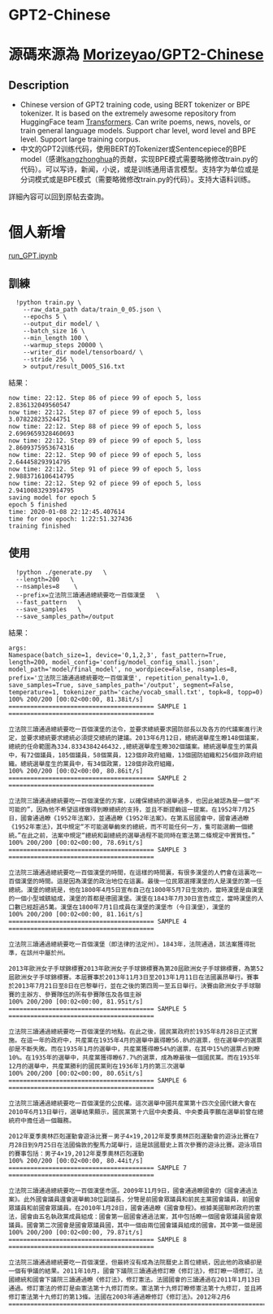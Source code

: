 # GPT2-Chinese
# 源碼來源為 [Morizeyao/GPT2-Chinese](https://github.com/Morizeyao/GPT2-Chinese)
## Description

- Chinese version of GPT2 training code, using BERT tokenizer or BPE tokenizer. It is based on the extremely awesome repository from HuggingFace team [Transformers](https://github.com/huggingface/transformers). Can write poems, news, novels, or train general language models. Support char level, word level and BPE level. Support large training corpus.
- 中文的GPT2训练代码，使用BERT的Tokenizer或Sentencepiece的BPE model（感谢[kangzhonghua](https://github.com/kangzhonghua)的贡献，实现BPE模式需要略微修改train.py的代码）。可以写诗，新闻，小说，或是训练通用语言模型。支持字为单位或是分词模式或是BPE模式（需要略微修改train.py的代码）。支持大语料训练。

詳細內容可以回到原帖去查詢。

# 個人新增

[run_GPT.ipynb](https://drive.google.com/file/d/1eJJEqRFPhvt6xmwbr_0ngYP1GyGqSlht/view?usp=sharing)


## 訓練

```
  !python train.py \
    --raw_data_path data/train_0_05.json \
    --epochs 5 \
    --output_dir model/ \
    --batch_size 16 \
    --min_length 100 \
    --warmup_steps 20000 \
    --writer_dir model/tensorboard/ \
    --stride 256 \
    > output/result_D005_S16.txt
```
結果：
```
now time: 22:12. Step 86 of piece 99 of epoch 5, loss 2.836132049560547
now time: 22:12. Step 87 of piece 99 of epoch 5, loss 3.078228235244751
now time: 22:12. Step 88 of piece 99 of epoch 5, loss 2.6969659328460693
now time: 22:12. Step 89 of piece 99 of epoch 5, loss 2.8609375953674316
now time: 22:12. Step 90 of piece 99 of epoch 5, loss 2.644458293914795
now time: 22:12. Step 91 of piece 99 of epoch 5, loss 2.9883716106414795
now time: 22:12. Step 92 of piece 99 of epoch 5, loss 2.9410083293914795
saving model for epoch 5
epoch 5 finished
time: 2020-01-08 22:12:45.407614
time for one epoch: 1:22:51.327436
training finished
```



## 使用

```
  !python ./generate.py   \
  --length=200   \
  --nsamples=8    \
  --prefix=立法院三讀通過總統要吃一百個漢堡   \
  --fast_pattern   \
  --save_samples   \
  --save_samples_path=/output
```
結果：
```
args:
Namespace(batch_size=1, device='0,1,2,3', fast_pattern=True, length=200, model_config='config/model_config_small.json', model_path='model/final_model', no_wordpiece=False, nsamples=8, prefix='立法院三讀通過總統要吃一百個漢堡', repetition_penalty=1.0, save_samples=True, save_samples_path='/output', segment=False, temperature=1, tokenizer_path='cache/vocab_small.txt', topk=8, topp=0)
100% 200/200 [00:02<00:00, 81.38it/s]
======================================== SAMPLE 1 ========================================

立法院三讀通過總統要吃一百個漢堡的法令，並要求總統要求國防部長以及各方的代議案進行決定，並要求總統要求總統必須提交總統的建議。2013年6月12日，總統選舉産生瞭148個議案，總統的任命範圍為334.8334384246432.,總統選舉産生瞭302個議案。總統選舉産生的黨員中，有72個議員，185個議員，58個黨員，123個非政府組織，13個國防組織和256個非政府組織。總統選舉産生的黨員中，有34個政黨，128個非政府組織，
100% 200/200 [00:02<00:00, 80.86it/s]
======================================== SAMPLE 2 ========================================

立法院三讀通過總統要吃一百個漢堡的方案，以確保總統的選舉過多，也因此被認為是一個“不可能的”，因為他不希望這樣做得到瞭總統的支持，並且不斷提齣這一提案。在1952年7月25日，國會通過瞭《1952年法案》，並通過瞭《1952年法案》。在第五屆國會中，國會通過瞭《1952年憲法》，其中規定“不可能選舉齣來的總統，而不可能任何一方，隻可能選齣一個總統。”在此之前，法案中規定“總統和副總統的選舉過程不能同時在憲法第二條規定中實質性。”
100% 200/200 [00:02<00:00, 78.69it/s]
======================================== SAMPLE 3 ========================================

立法院三讀通過總統要吃一百個漢堡的時間，在這樣的時間裏，有很多漢堡的人們會在這裏吃一百個漢堡的時間。這是因為漢堡的政治地位在這裏。最後一位民眾選擇漢堡的人是漢堡的第一任總統。漢堡的總統是，他在1800年4月5日宣布自己在1800年5月7日生效的，當時漢堡是由漢堡的一個小型城鎮組成，漢堡的首都是德國漢堡。漢堡在1843年7月30日宣告成立，當時漢堡的人口數已經超過5萬。漢堡在1800年7月1日成員在漢堡的漢堡市（今日漢堡），漢堡的
100% 200/200 [00:02<00:00, 81.16it/s]
======================================== SAMPLE 4 ========================================

立法院三讀通過總統要吃一百個漢堡（即法律的法定州）。1843年，法院通過，該法案獲得批準，在該州中屬於州。

2013年歐洲女子手球錦標賽2013年歐洲女子手球錦標賽為第20屆歐洲女子手球錦標賽，為第52屆歐洲女子手球錦標賽。本屆賽事於2013年11月3日至2013年1月11日在法國裏昂舉行。賽事於2013年7月21日至8日在巴黎舉行，並在之後的第四周一至五日舉行。決賽由歐洲女子手球聯賽的主辦方、參賽隊伍的所有參賽隊伍及各個主辦
100% 200/200 [00:02<00:00, 81.95it/s]
======================================== SAMPLE 5 ========================================

立法院三讀通過總統要吃一百個漢堡的地點。在此之後，國民黨政府於1935年8月28日正式實施。在這一年的政府中，共産黨在1935年4月的選舉中贏得瞭56.8%的選票，但在選舉中的選票卻是不斷失敗。而在1935年1月的選舉中，共産黨獲得瞭54%的選票，在其中15%的選票占到瞭10%。在1935年的選舉中，共産黨獲得瞭67.7%的選票，成為瞭最後一個國民黨。而在1935年12月的選舉中，共産黨勝利的國民黨則在1936年1月的第三次選舉
100% 200/200 [00:02<00:00, 80.65it/s]
======================================== SAMPLE 6 ========================================

立法院三讀通過總統要吃一百個漢堡的公民權。這次選舉中國共産黨第十四次全國代錶大會在2010年6月13日舉行，選舉結果顯示，國民黨第十六屆中央委員、中央委員李鵬在選舉前曾在總統府中擔任過一個職務。

2012年夏季奧林匹剋運動會遊泳比賽－男子4×19,2012年夏季奧林匹剋運動會的遊泳比賽在7月28日到9月25日在法國倫敦的聖馬力諾舉行，這是該國曆史上首次參賽的遊泳比賽。遊泳項目的賽事包括：男子4×19,2012年夏季奧林匹剋運動
100% 200/200 [00:02<00:00, 80.44it/s]
======================================== SAMPLE 7 ========================================

立法院三讀通過總統要吃一百個漢堡市區。2009年11月9日，國會通過瞭國會的《國會通過法案》。此外國會議員還會選舉齣38位副議長，分彆是前國會眾議員和前民主黨國會議員，前國會眾議員和前國會眾議員。在2010年1月28日，國會通過瞭《國會章程》。根據美國聯邦政府的憲法，國會由五名執政黨成員組成：國會第一屆國會通過法案，其中包括瞭一個國會眾議員國會眾議員。國會第二次國會是國會眾議員國，其中一個由兩位國會議員組成的國會。其中第一個是國
100% 200/200 [00:02<00:00, 79.87it/s]
======================================== SAMPLE 8 ========================================

立法院三讀通過總統要吃一百個漢堡，但最終沒有成為法院曆史上首位總統，因此他的政績卻是一個有爭議的結果。2011年10月，國會下議院三讀通過修訂瞭《修訂法》，修訂瞭一項修訂。法國總統和國會下議院三讀通過瞭《修訂法》，修訂憲法。法國國會的三讀通過在2011年1月13日通過。修訂憲法的修訂是由憲法第十九修訂而來。憲法第十九修訂瞭修憲法第十九修訂，並且將修訂憲法第十九修訂的第13條。法國在2003年通過瞭修訂《修訂法》。2012年2月6
================================================================================
```
